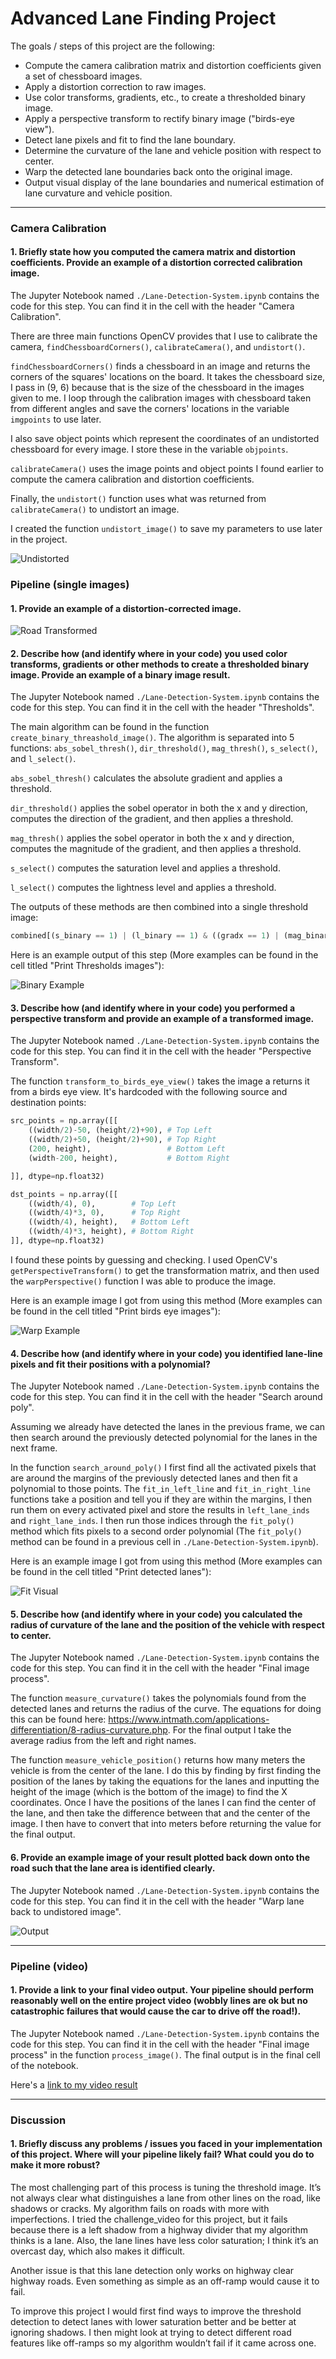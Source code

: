 # Advanced Lane Finding Project

The goals / steps of this project are the following:

* Compute the camera calibration matrix and distortion coefficients given a set of chessboard images.
* Apply a distortion correction to raw images.
* Use color transforms, gradients, etc., to create a thresholded binary image.
* Apply a perspective transform to rectify binary image ("birds-eye view").
* Detect lane pixels and fit to find the lane boundary.
* Determine the curvature of the lane and vehicle position with respect to center.
* Warp the detected lane boundaries back onto the original image.
* Output visual display of the lane boundaries and numerical estimation of lane curvature and vehicle position.

[//]: # (Image References)

[image1]: ../output_images/undistort_output.png "Undistorted"
[image2]: ../output_images/undistorted_road.png "Road Transformed"
[image3]: ../output_images/binary_example.png "Binary Example"
[image4]: ../output_images/warp_example.png "Warp Example"
[image5]: ../output_images/fit_visual.png "Fit Visual"
[image6]: ../output_images/output.png "Output"

---

### Camera Calibration

#### 1. Briefly state how you computed the camera matrix and distortion coefficients. Provide an example of a distortion corrected calibration image.

The Jupyter Notebook named `./Lane-Detection-System.ipynb` contains the code for this step. You can find it in the cell with the header "Camera Calibration".

There are three main functions OpenCV provides that I use to calibrate the camera, `findChessboardCorners()`, `calibrateCamera()`, and `undistort()`.

`findChessboardCorners()` finds a chessboard in an image and returns the corners of the squares' locations on the board. It takes the chessboard size, I pass in (9, 6) because that is the size of the chessboard in the images given to me. I loop through the calibration images with chessboard taken from different angles and save the corners' locations in the variable `imgpoints` to use later.  

I also save object points which represent the coordinates of an undistorted chessboard for every image. I store these in the variable `objpoints`. 

`calibrateCamera()` uses the image points and object points I found earlier to compute the camera calibration and distortion coefficients. 

Finally, the `undistort()` function uses what was returned from `calibrateCamera()` to undistort an image. 

I created the function `undistort_image()` to save my parameters to use later in the project. 

![Undistorted][image1]

### Pipeline (single images)

#### 1. Provide an example of a distortion-corrected image.

![Road Transformed][image2]

#### 2. Describe how (and identify where in your code) you used color transforms, gradients or other methods to create a thresholded binary image.  Provide an example of a binary image result.

The Jupyter Notebook named `./Lane-Detection-System.ipynb` contains the code for this step. You can find it in the cell with the header "Thresholds".

The main algorithm can be found in the function `create_binary_threashold_image()`. The algorithm is separated into 5 functions:
`abs_sobel_thresh()`, `dir_threshold()`, `mag_thresh()`, `s_select()`, and `l_select()`.

`abs_sobel_thresh()` calculates the absolute gradient and applies a threshold.

`dir_threshold()` applies the sobel operator in both the x and y direction, computes the direction of the gradient, and then applies a threshold.

`mag_thresh()` applies the sobel operator in both the x and y direction, computes the magnitude of the gradient, and then applies a threshold.

`s_select()` computes the saturation level and applies a threshold.

`l_select()` computes the lightness level and applies a threshold.

The outputs of these methods are then combined into a single threshold image:

```python
combined[(s_binary == 1) | (l_binary == 1) & ((gradx == 1) | (mag_binary == 1)) & (dir_binary == 1)] = 1
```

Here is an example output of this step (More examples can be found in the cell titled "Print Thresholds images"):

![Binary Example][image3]

#### 3. Describe how (and identify where in your code) you performed a perspective transform and provide an example of a transformed image.

The Jupyter Notebook named `./Lane-Detection-System.ipynb` contains the code for this step. You can find it in the cell with the header "Perspective Transform".

The function `transform_to_birds_eye_view()` takes the image a returns it from a birds eye view. It's hardcoded with the following source and destination points:

```python
src_points = np.array([[
    ((width/2)-50, (height/2)+90), # Top Left
    ((width/2)+50, (height/2)+90), # Top Right
    (200, height),                 # Bottom Left
    (width-200, height),           # Bottom Right

]], dtype=np.float32)

dst_points = np.array([[
    ((width/4), 0),        # Top Left
    ((width/4)*3, 0),      # Top Right
    ((width/4), height),   # Bottom Left
    ((width/4)*3, height), # Bottom Right
]], dtype=np.float32)
```

I found these points by guessing and checking. I used OpenCV's `getPerspectiveTransform()` to get the transformation matrix, and then used the `warpPerspective()` function I was able to produce the image.

Here is an example image I got from using this method (More examples can be found in the cell titled "Print birds eye images"):

![Warp Example][image4]

#### 4. Describe how (and identify where in your code) you identified lane-line pixels and fit their positions with a polynomial?

The Jupyter Notebook named `./Lane-Detection-System.ipynb` contains the code for this step. You can find it in the cell with the header "Search around poly".

Assuming we already have detected the lanes in the previous frame, we can then search around the previously detected polynomial for the lanes in the next frame. 

In the function `search_around_poly()` I first find all the activated pixels that are around the margins of the previously detected lanes and then fit a polynomial to those points. The `fit_in_left_line` and `fit_in_right_line` functions take a position and tell you if they are within the margins, I then run them on every activated pixel and store the results in `left_lane_inds` and `right_lane_inds`. I then run those indices through the `fit_poly()` method which fits pixels to a second order
polynomial (The `fit_poly()` method can be found in a previous cell in `./Lane-Detection-System.ipynb`).

Here is an example image I got from using this method (More examples can be found in the cell titled "Print detected lanes"):

![Fit Visual][image5]

#### 5. Describe how (and identify where in your code) you calculated the radius of curvature of the lane and the position of the vehicle with respect to center.

The Jupyter Notebook named `./Lane-Detection-System.ipynb` contains the code for this step. You can find it in the cell with the header "Final image process".

The function `measure_curvature()` takes the polynomials found from the detected lanes and returns the radius of the curve. The equations for doing this can be found here: https://www.intmath.com/applications-differentiation/8-radius-curvature.php. For the final output I take the average radius from the left and right names.

The function `measure_vehicle_position()` returns how many meters the vehicle is from the center of the lane. I do this by finding by first finding the position of the lanes by taking the equations for the lanes and inputting the height of the image (which is the bottom of the image) to find the X coordinates. Once I have the positions of the lanes I can find the center of the lane, and then take the difference between that and the center of the image. I then have to convert that into meters
before returning the value for the final output.


#### 6. Provide an example image of your result plotted back down onto the road such that the lane area is identified clearly.

The Jupyter Notebook named `./Lane-Detection-System.ipynb` contains the code for this step. You can find it in the cell with the header "Warp lane back to undistored image".

![Output][image6]

---

### Pipeline (video)

#### 1. Provide a link to your final video output.  Your pipeline should perform reasonably well on the entire project video (wobbly lines are ok but no catastrophic failures that would cause the car to drive off the road!).

The Jupyter Notebook named `./Lane-Detection-System.ipynb` contains the code for this step. You can find it in the cell with the header "Final image process" in the function `process_image()`. The final output is in the final cell of the notebook.

Here's a [link to my video result](../project_video_output.mp4)

---

### Discussion

#### 1. Briefly discuss any problems / issues you faced in your implementation of this project.  Where will your pipeline likely fail?  What could you do to make it more robust?

The most challenging part of this process is tuning the threshold image. It’s not always clear what distinguishes a lane from other lines on the road, like shadows or cracks. My algorithm fails on roads with more with imperfections. I tried the challenge_video for this project, but it fails because there is a left shadow from a highway divider that my algorithm thinks is a lane. Also, the lane lines have less color saturation; I think it’s an overcast day, which also makes it difficult.

Another issue is that this lane detection only works on highway clear highway roads. Even something as simple as an off-ramp would cause it to fail.

To improve this project I would first find ways to improve the threshold detection to detect lanes with lower saturation better and be better at ignoring shadows. I then might look at trying to detect different road features like off-ramps so my algorithm wouldn’t fail if it came across one.

